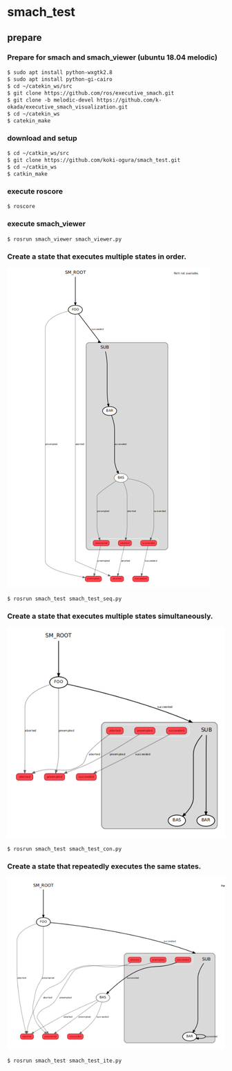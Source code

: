 # smach_test

## prepare

### Prepare for smach and smach_viewer (ubuntu 18.04 melodic)
```
$ sudo apt install python-wxgtk2.8
$ sudo apt install python-gi-cairo
$ cd ~/catekin_ws/src
$ git clone https://github.com/ros/executive_smach.git
$ git clone -b melodic-devel https://github.com/k-okada/executive_smach_visualization.git
$ cd ~/catekin_ws
$ catekin_make
```

### download and setup
```
$ cd ~/catkin_ws/src
$ git clone https://github.com/koki-ogura/smach_test.git
$ cd ~/catkin_ws
$ catkin_make
```

### execute roscore
```
$ roscore
```

### execute smach_viewer
```
$ rosrun smach_viewer smach_viewer.py
```

### Create a state that executes multiple states in order.
![view](https://github.com/koki-ogura/smach_test/blob/master/image/smach_test_seq.png)
```
$ rosrun smach_test smach_test_seq.py
```

### Create a state that executes multiple states simultaneously.
![view](https://github.com/koki-ogura/smach_test/blob/master/image/smach_test_con.png)
```
$ rosrun smach_test smach_test_con.py
```

### Create a state that repeatedly executes the same states.
![view](https://github.com/koki-ogura/smach_test/blob/master/image/smach_test_ite.png)
```
$ rosrun smach_test smach_test_ite.py
```
